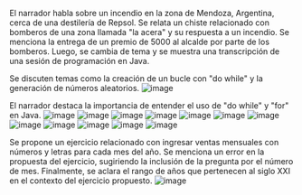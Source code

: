 
El narrador habla sobre un incendio en la zona de Mendoza, Argentina, cerca de una destilería de Repsol.
Se relata un chiste relacionado con bomberos de una zona llamada "la acera" y su respuesta a un incendio.
Se menciona la entrega de un premio de 5000 al alcalde por parte de los bomberos.
Luego, se cambia de tema y se muestra una transcripción de una sesión de programación en Java.



Se discuten temas como la creación de un bucle con "do while" y la generación de números aleatorios.
![image](https://github.com/rolando1803/Java1/assets/55965131/c85a8d6a-b068-49bd-a1c0-217b9ff755b9)

El narrador destaca la importancia de entender el uso de "do while" y "for" en Java.
![image](https://github.com/rolando1803/Java1/assets/55965131/c209945e-39c2-427f-83d4-528b79159a92)
![image](https://github.com/rolando1803/Java1/assets/55965131/eb208b42-183c-4026-ab99-5e12aef0c209)
![image](https://github.com/rolando1803/Java1/assets/55965131/d1132230-d838-482c-9b1f-1bd91bbcc471)
![image](https://github.com/rolando1803/Java1/assets/55965131/6975d958-2c8c-4341-b119-6767683666e9)
![image](https://github.com/rolando1803/Java1/assets/55965131/2e145a57-ef4b-4a00-ba6c-bf543fe2392b)
![image](https://github.com/rolando1803/Java1/assets/55965131/6a091b05-eb7d-4ade-8f9d-94639886ad39)
![image](https://github.com/rolando1803/Java1/assets/55965131/c379b06a-f9f6-4dd3-aad0-f6a005fb3011)
![image](https://github.com/rolando1803/Java1/assets/55965131/21376a8a-04f2-4e8f-8fe6-090b14823a21)
![image](https://github.com/rolando1803/Java1/assets/55965131/255dd45b-2dd4-4f86-9086-f3f180765274)
![image](https://github.com/rolando1803/Java1/assets/55965131/ad62a9ef-ad48-411c-9d1e-0a4a9c65f105)
![image](https://github.com/rolando1803/Java1/assets/55965131/251135d9-f30d-4911-93dc-f4c8414a8938)
![image](https://github.com/rolando1803/Java1/assets/55965131/fac61acd-9f9b-430d-9782-42d70a3d3903)


Se propone un ejercicio relacionado con ingresar ventas mensuales con números y letras para cada mes del año.
Se menciona un error en la propuesta del ejercicio, sugiriendo la inclusión de la pregunta por el número de mes.
Finalmente, se aclara el rango de años que pertenecen al siglo XXI en el contexto del ejercicio propuesto.
![image](https://github.com/rolando1803/Java1/assets/55965131/4d48197c-75ee-4891-b5a3-13f4b0ec7c53)

